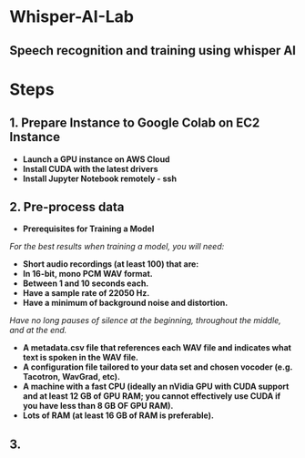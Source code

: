 # Whisper-AI-Lab
## Speech recognition and training using whisper AI

# Steps
## 1. Prepare Instance to Google Colab on EC2 Instance
- **Launch a GPU instance on AWS Cloud**
- **Install CUDA with the latest drivers** 
- **Install Jupyter Notebook remotely - ssh**
## 2. Pre-process data
- **Prerequisites for Training a Model**

*For the best results when training a model, you will need:*
- **Short audio recordings (at least 100) that are:**
- **In 16-bit, mono PCM WAV format.**
- **Between 1 and 10 seconds each.**
- **Have a sample rate of 22050 Hz.**
- **Have a minimum of background noise and distortion.**

 *Have no long pauses of silence at the beginning, throughout the middle, and at the end.*
- **A metadata.csv file that references each WAV file and indicates what text is spoken in the WAV file.**
- **A configuration file tailored to your data set and chosen vocoder (e.g. Tacotron, WavGrad, etc).**
- **A machine with a fast CPU (ideally an nVidia GPU with CUDA support and at least 12 GB of GPU RAM; you cannot effectively use CUDA if you have less than 8 GB OF GPU RAM).**
- **Lots of RAM (at least 16 GB of RAM is preferable).**

## 3. 
